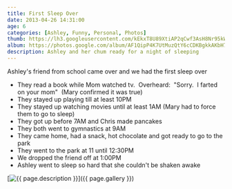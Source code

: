 ```yaml
---
title: First Sleep Over
date: 2013-04-26 14:31:00
age: 6
categories: [Ashley, Funny, Personal, Photos]
thumb: https://lh3.googleusercontent.com/kEkxT8U89XtiAP2qCwf3AsH8Nr95kWp7_POqhZet0XwTx-LupbRRfWpnIk84Fp3BF6iHEuACzRwulNcd5cPuqUDR_aIUb31jGwyrQXlbqgtyrSskdKzuocVHxs0on5LuE8iznNeVPSrIWNVi5UZ5sLrNhXhOzdQrA_f5SpDSmJ37-wh_KHoZDLYn7kfeYpSHbtgE_4dOnQ6QqjmuWqvRCE_H4YQXDqS6UUo6LfY8y3GjU--DMt6vnKy14C8Cg9LdXkpg43udUmlqAtDorn7vGGi4BQn910zuvU_Esrec5xuy6T3Ydap8wjvnrhOOH_MC6cE7_2O_XkU7R9tjvBQRxb73Wy5tddM52Ln1A0SDGuIU2meZczSyac4I3dk8B8ryXecB6JR6Tc7Lvq1oBPf0qaIQTvEkgnWzu51BzhAZekDk9S2vZhMTlugf87wQMRjQvqjxenBMZ6CcOTPSABonGIjo3tor6svskgX1qsxIuGpGEYwSKaxm3xVsxcHpYCfSI14zgxfwYGFGndk4IdjRoyKTMpOCasRoMcLDhNu0bZEgDs8IefS2nJIHHPSF5iVGZ4llb5RoF94tsg63-Yz4HDXOcwqWNWGwpO-Uwi2_h_aVHFsNU7G-Ab5V10XUIdHOfIm0M0YAQ9XAa_tBlRG6XpPS=w1698-h1273-no
album: https://photos.google.com/album/AF1QipP4K7UtMuzQtY6cCDKBgkkAKbH7atTLP1Rb20dG
description: Ashley and her chum ready for a night of sleeping
---
```

Ashley's friend from school came over and we had the first sleep over

 - <span style="line-height: 13px;">They read a book while Mom watched tv.  Overheard:  "Sorry.  I farted on your mom"  (Mary confirmed it was true)</span>
 - They stayed up playing till at least 10PM
 - They stayed up watching movies until at least 1AM (Mary had to force them to go to sleep)
 - They got up before 7AM and Chris made pancakes
 - They both went to gymnastics at 9AM
 - They came home, had a snack, hot chocolate and got ready to go to the park
 - They went to the park at 11 until 12:30PM
 - We dropped the friend off at 1:00PM
 - Ashley went to sleep so hard that she couldn't be shaken awake

[<img src="{{ page.thumb }}" alt="{{ page.description }}" class="wyseguys-album"/>]({{ page.gallery }})